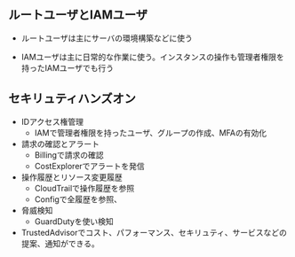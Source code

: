 ## ルートユーザとIAMユーザ

- ルートユーザは主にサーバの環境構築などに使う

- IAMユーザは主に日常的な作業に使う。インスタンスの操作も管理者権限を持ったIAMユーザでも行う



## セキリュティハンズオン

- IDアクセス権管理
  - IAMで管理者権限を持ったユーザ、グループの作成、MFAの有効化
- 請求の確認とアラート
  - Billingで請求の確認
  - CostExplorerでアラートを発信
- 操作履歴とリソース変更履歴
  - CloudTrailで操作履歴を参照
  - Configで全履歴を参照、
- 脅威検知
  - GuardDutyを使い検知
- TrustedAdvisorでコスト、パフォーマンス、セキリュティ、サービスなどの提案、通知ができる。